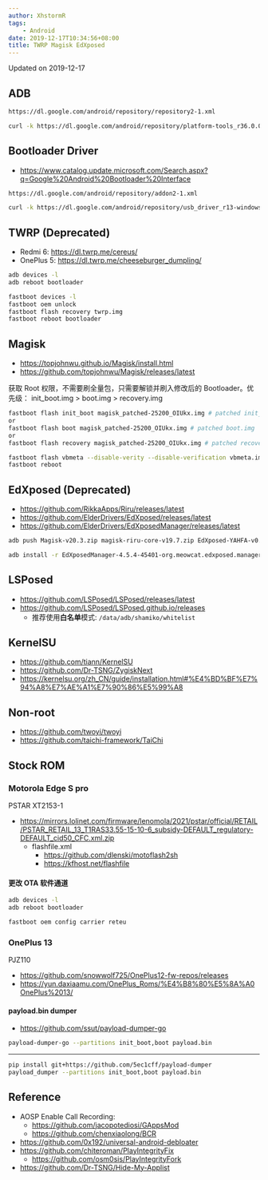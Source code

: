 ```yaml
---
author: XhstormR
tags:
    - Android
date: 2019-12-17T10:34:56+08:00
title: TWRP Magisk EdXposed
---
```


<!--more-->

Updated on 2019-12-17

>

## ADB

```bash
https://dl.google.com/android/repository/repository2-1.xml

curl -k https://dl.google.com/android/repository/platform-tools_r36.0.0-win.zip | busybox unzip -
```

## Bootloader Driver

- https://www.catalog.update.microsoft.com/Search.aspx?q=Google%20Android%20Bootloader%20Interface

```bash
https://dl.google.com/android/repository/addon2-1.xml

curl -k https://dl.google.com/android/repository/usb_driver_r13-windows.zip | busybox unzip -
```

## TWRP (Deprecated)

- Redmi 6: https://dl.twrp.me/cereus/
- OnePlus 5: https://dl.twrp.me/cheeseburger_dumpling/

```bash
adb devices -l
adb reboot bootloader

fastboot devices -l
fastboot oem unlock
fastboot flash recovery twrp.img
fastboot reboot bootloader
```

## Magisk

- https://topjohnwu.github.io/Magisk/install.html
- https://github.com/topjohnwu/Magisk/releases/latest

获取 Root 权限，不需要刷全量包，只需要解锁并刷入修改后的 Bootloader。优先级： init_boot.img > boot.img > recovery.img

```bash
fastboot flash init_boot magisk_patched-25200_OIUkx.img # patched init_boot.img
or
fastboot flash boot magisk_patched-25200_OIUkx.img # patched boot.img
or
fastboot flash recovery magisk_patched-25200_OIUkx.img # patched recovery.img

fastboot flash vbmeta --disable-verity --disable-verification vbmeta.img
fastboot reboot
```

## EdXposed (Deprecated)

- https://github.com/RikkaApps/Riru/releases/latest
- https://github.com/ElderDrivers/EdXposed/releases/latest
- https://github.com/ElderDrivers/EdXposedManager/releases/latest

```bash
adb push Magisk-v20.3.zip magisk-riru-core-v19.7.zip EdXposed-YAHFA-v0.4.6.1.4510.zip /sdcard/Download/

adb install -r EdXposedManager-4.5.4-45401-org.meowcat.edxposed.manager-release.apk
```

## LSPosed

- https://github.com/LSPosed/LSPosed/releases/latest
- https://github.com/LSPosed/LSPosed.github.io/releases
    - 推荐使用**白名单**模式: `/data/adb/shamiko/whitelist`

## KernelSU

- https://github.com/tiann/KernelSU
- https://github.com/Dr-TSNG/ZygiskNext
- https://kernelsu.org/zh_CN/guide/installation.html#%E4%BD%BF%E7%94%A8%E7%AE%A1%E7%90%86%E5%99%A8

## Non-root

- https://github.com/twoyi/twoyi
- https://github.com/taichi-framework/TaiChi

## Stock ROM

### Motorola Edge S pro

PSTAR XT2153-1

- https://mirrors.lolinet.com/firmware/lenomola/2021/pstar/official/RETAIL/PSTAR_RETAIL_13_T1RAS33.55-15-10-6_subsidy-DEFAULT_regulatory-DEFAULT_cid50_CFC.xml.zip
    - flashfile.xml
        - https://github.com/dlenski/motoflash2sh
        - https://kfhost.net/flashfile

#### 更改 OTA 软件通道

```bash
adb devices -l
adb reboot bootloader

fastboot oem config carrier reteu
```

### OnePlus 13

PJZ110

- https://github.com/snowwolf725/OnePlus12-fw-repos/releases
- https://yun.daxiaamu.com/OnePlus_Roms/%E4%B8%80%E5%8A%A0OnePlus%2013/

#### payload.bin dumper

- https://github.com/ssut/payload-dumper-go

```bash
payload-dumper-go --partitions init_boot,boot payload.bin
```

---

```bash
pip install git+https://github.com/5ec1cff/payload-dumper
payload_dumper --partitions init_boot,boot payload.bin
```

## Reference

- AOSP Enable Call Recording:
    - https://github.com/jacopotediosi/GAppsMod
    - https://github.com/chenxiaolong/BCR
- https://github.com/0x192/universal-android-debloater
- https://github.com/chiteroman/PlayIntegrityFix
    - https://github.com/osm0sis/PlayIntegrityFork
- https://github.com/Dr-TSNG/Hide-My-Applist
